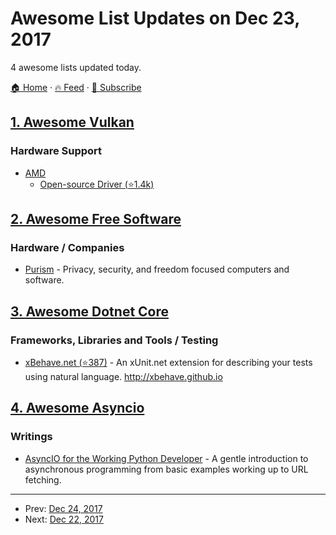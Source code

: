 # Awesome List Updates on Dec 23, 2017

4 awesome lists updated today.

[🏠 Home](/README.md) · [🔥 Feed](https://test.trackawesomelist.com/feed.xml) · [📮 Subscribe](https://trackawesomelist.us17.list-manage.com/subscribe?u=d2f0117aa829c83a63ec63c2f&id=36a103854c)



## [1. Awesome Vulkan](/content/vinjn/awesome-vulkan/README.md)

### Hardware Support

*   [AMD](http://www.amd.com/en-gb/innovations/software-technologies/technologies-gaming/vulkan)
    *   [Open-source Driver (⭐1.4k)](https://github.com/GPUOpen-Drivers/AMDVLK)

## [2. Awesome Free Software](/content/johnjago/awesome-free-software/README.md)

### Hardware / Companies

*   [Purism](https://puri.sm/) - Privacy, security, and freedom focused computers and software.

## [3. Awesome Dotnet Core](/content/thangchung/awesome-dotnet-core/README.md)

### Frameworks, Libraries and Tools / Testing

*   [xBehave.net (⭐387)](https://github.com/xbehave/xbehave.net) - An xUnit.net extension for describing your tests using natural language. <http://xbehave.github.io>

## [4. Awesome Asyncio](/content/timofurrer/awesome-asyncio/README.md)

### Writings

*   [AsyncIO for the Working Python Developer](https://hackernoon.com/asyncio-for-the-working-python-developer-5c468e6e2e8e) - A gentle introduction to asynchronous programming from basic examples working up to URL fetching.

---

- Prev: [Dec 24, 2017](/content/2017/12/24/README.md)
- Next: [Dec 22, 2017](/content/2017/12/22/README.md)